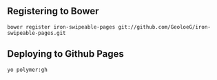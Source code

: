 ## Registering to Bower

`bower register iron-swipeable-pages git://github.com/GeoloeG/iron-swipeable-pages.git`

## Deploying to Github Pages

`yo polymer:gh`
